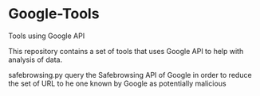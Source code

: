 # Google-Tools
Tools using Google API

This repository contains a set of tools that uses Google API to help with analysis of data.

safebrowsing.py query the Safebrowsing API of Google in order to reduce the set of URL to he one known by Google as potentially malicious
